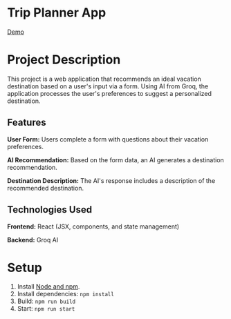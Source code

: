 # Trip Planner App
[Demo](https://trip-planner.simnova.sk/)

# Project Description
This project is a web application that recommends an ideal vacation destination based on a user's input via a form. Using AI from Groq, the application processes the user's preferences to suggest a personalized destination.


## Features
**User Form:** Users complete a form with questions about their vacation preferences.

**AI Recommendation:** Based on the form data, an AI generates a destination recommendation.

**Destination Description:** The AI's response includes a description of the recommended destination.

## Technologies Used
**Frontend:** React (JSX, components, and state management)

**Backend:** Groq AI

# Setup
1. Install [Node and npm](https://nodejs.org/en/download). 
2. Install dependencies: `npm install`
3. Build: `npm run build`
4. Start: `npm run start`
